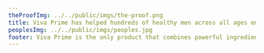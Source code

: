 ```yaml
---
theProofImg: ../../public/imgs/the-proof.png
title: Viva Prime has helped hundreds of healthy men across all ages enjoy a fuller and satisfied sex life.
peoplesImg: ../../public/imgs/peoples.jpg
footer: Viva Prime is the only product that combines powerful ingredients such as Tribulus Terrestris, Saw Palmetto, L-Arginine, and Eurycoma Longifolia Extract into a single safe and effective compound.
---
```

